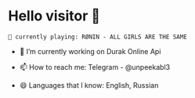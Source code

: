 # Hello visitor 👋

```
🎵 currently playing: RØNIN - ALL GIRLS ARE THE SAME
```

- 🔭 I’m currently working on Durak Online Api

- 📫 How to reach me: Telegram - @unpeekabl3

- 😄 Languages that I know: English, Russian

